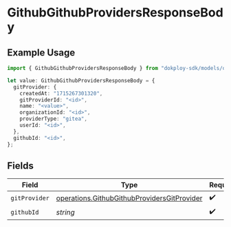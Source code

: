 # GithubGithubProvidersResponseBody

## Example Usage

```typescript
import { GithubGithubProvidersResponseBody } from "dokploy-sdk/models/operations";

let value: GithubGithubProvidersResponseBody = {
  gitProvider: {
    createdAt: "1715267301320",
    gitProviderId: "<id>",
    name: "<value>",
    organizationId: "<id>",
    providerType: "gitea",
    userId: "<id>",
  },
  githubId: "<id>",
};
```

## Fields

| Field                                                                                                      | Type                                                                                                       | Required                                                                                                   | Description                                                                                                |
| ---------------------------------------------------------------------------------------------------------- | ---------------------------------------------------------------------------------------------------------- | ---------------------------------------------------------------------------------------------------------- | ---------------------------------------------------------------------------------------------------------- |
| `gitProvider`                                                                                              | [operations.GithubGithubProvidersGitProvider](../../models/operations/githubgithubprovidersgitprovider.md) | :heavy_check_mark:                                                                                         | N/A                                                                                                        |
| `githubId`                                                                                                 | *string*                                                                                                   | :heavy_check_mark:                                                                                         | N/A                                                                                                        |